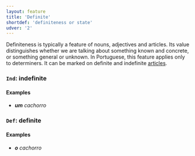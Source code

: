 ```yaml
---
layout: feature
title: 'Definite'
shortdef: 'definiteness or state'
udver: '2'
---
```


Definiteness is typically a feature of nouns, adjectives and
articles. Its value distinguishes whether we are talking about
something known and concrete, or something general or unknown. In Portuguese, this feature applies only to determiners.
It can be marked on definite and indefinite [articles](pt-pos/DET).

### <a name="Ind">`Ind`</a>: indefinite

#### Examples

*  _<b>um</b> cachorro_

### <a name="Def">`Def`</a>: definite

#### Examples

*  _<b>o</b> cachorro_
<!-- Interlanguage links updated So kvě 14 19:02:09 CEST 2022 -->
